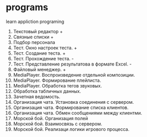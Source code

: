 # programs
learn appliction programing
1) Текстовый редактор +
2) Связные списки +
3) Подбор персонала 
4) Тест. Окно настроек теста. +
5) Тест. Создание теста. +
6) Тест. Прохождение теста. -
7) Тест. Представление результатова в формате Excel. -
8) Файловый менеджер. +
9) MediaPlayer. Воспроизведение отдельной композиции. 
10) MediaPlayer. Формирование плейлиста. 
11) MediaPlayer. Обработка тегов звуковых. 
12) Обработка табличных данных. 
13) Зачетная ведомость. 
14) Организация чата. Установка соединения с сервером. 
15) Организация чата. Формирование списка клиентов. 
16) Организация чата. Обмен сообщениями между клиентми. 
17) Морской бой. Организация полей 
18) Морской бой. Взаимосвязь с сервером. 
19) Морской бой. Реализаци логики игрового процесса.
